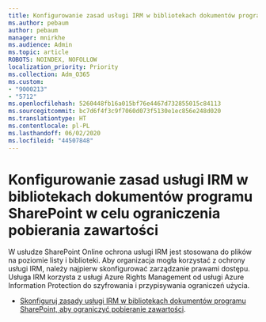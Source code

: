 ```yaml
---
title: Konfigurowanie zasad usługi IRM w bibliotekach dokumentów programu SharePoint w celu ograniczenia pobierania zawartości
ms.author: pebaum
author: pebaum
manager: mnirkhe
ms.audience: Admin
ms.topic: article
ROBOTS: NOINDEX, NOFOLLOW
localization_priority: Priority
ms.collection: Adm_O365
ms.custom:
- "9000213"
- "5712"
ms.openlocfilehash: 5260448fb16a015bf76e4467d732855015c84113
ms.sourcegitcommit: bc7d6f4f3c9f7060d073f5130e1ec856e248d020
ms.translationtype: HT
ms.contentlocale: pl-PL
ms.lasthandoff: 06/02/2020
ms.locfileid: "44507848"
---
```

# <a name="configure-irm-policies-on-sharepoint-document-libraries-to-limit-download-of-content"></a>Konfigurowanie zasad usługi IRM w bibliotekach dokumentów programu SharePoint w celu ograniczenia pobierania zawartości

W usłudze SharePoint Online ochrona usługi IRM jest stosowana do plików na poziomie listy i biblioteki. Aby organizacja mogła korzystać z ochrony usługi IRM, należy najpierw skonfigurować zarządzanie prawami dostępu. Usługa IRM korzysta z usługi Azure Rights Management od usługi Azure Information Protection do szyfrowania i przypisywania ograniczeń użycia.

- [Skonfiguruj zasady usługi IRM w bibliotekach dokumentów programu SharePoint, aby ograniczyć pobieranie zawartości](https://docs.microsoft.com/microsoft-365/compliance/set-up-irm-in-sp-admin-center).
